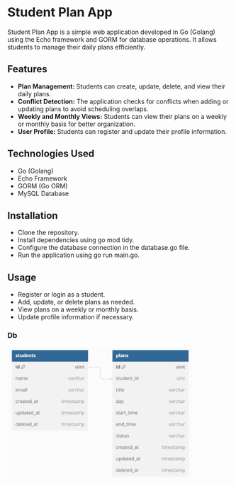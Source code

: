 # Student Plan App

Student Plan App is a simple web application developed in Go (Golang) using the Echo framework and GORM for database operations. It allows students to manage their daily plans efficiently.

## Features

- **Plan Management:** Students can create, update, delete, and view their daily plans.
- **Conflict Detection:** The application checks for conflicts when adding or updating plans to avoid scheduling overlaps.
- **Weekly and Monthly Views:** Students can view their plans on a weekly or monthly basis for better organization.
- **User Profile:** Students can register and update their profile information.

## Technologies Used

- Go (Golang)
- Echo Framework
- GORM (Go ORM)
- MySQL Database

## Installation

- Clone the repository.
- Install dependencies using go mod tidy.
- Configure the database connection in the database.go file.
- Run the application using go run main.go.

## Usage

- Register or login as a student.
- Add, update, or delete plans as needed.
- View plans on a weekly or monthly basis.
- Update profile information if necessary.


### Db

<img src="img/db.jpg" alt="Db" width="420" height="300">
